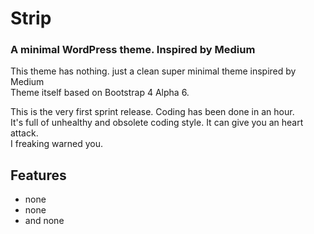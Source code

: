 # Strip
### A minimal WordPress theme. Inspired by Medium

This theme has nothing. just a clean super minimal theme inspired by Medium<br/>
Theme itself based on Bootstrap 4 Alpha 6.

This is the very first sprint release. Coding has been done in an hour.<br/>
It's full of unhealthy and obsolete coding style. It can give you an heart attack.<br/>
I freaking warned you.

## Features
* none
* none
* and none